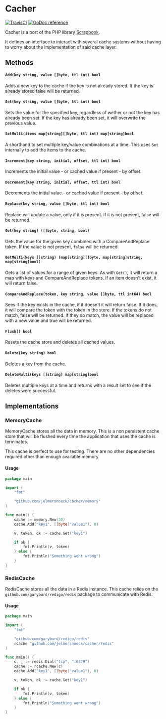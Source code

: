 # Cacher

[![TravisCI](https://travis-ci.org/jelmersnoeck/cacher.svg)](https://travis-ci.org/jelmersnoeck/cacher) [![GoDoc reference](https://camo.githubusercontent.com/fb9e66520f8775e97dcacdf366d0dee7828df53f/68747470733a2f2f676f646f632e6f72672f6769746875622e636f6d2f676f2d6d617274696e692f6d617274696e693f7374617475732e706e67)](https://godoc.org/github.com/jelmersnoeck/cacher)

Cacher is a port of the PHP library [Scrapbook](https://github.com/matthiasmullie/scrapbook).

It defines an interface to interact with several cache systems without having to
worry about the implementation of said cache layer.

## Methods

#### `Add(key string, value []byte, ttl int) bool`

Adds a new key to the cache if the key is not already stored. If the key is
already stored false will be returned.

#### `Set(key string, value []byte, ttl int) bool`

Sets the value for the specified key, regardless of wether or not the key has
already been set. If the key has already been set, it will overwrite the
previous value.

#### `SetMulti(items map[string][]byte, ttl int) map[string]bool`

A shorthand to set multiple key/value combinations at a time. This uses `Set`
internally to add the items to the cache.

#### `Increment(key string, initial, offset, ttl int) bool`

Increments the initial value - or cached value if present - by offset.

#### `Decrement(key string, initial, offset, ttl int) bool`

Decrements the initial value - or cached value if present - by offset.

#### `Replace(key string, value []byte, ttl int) bool`

Replace will update a value, only if it is present. If it is not present, false
will be returned.

#### `Get(key string) ([]byte, string, bool)`

Gets the value for the given key combined with a CompareAndReplace token. If the
value is not present, `false` will be returned.

#### `GetMulti(keys []string) (map[string][]byte, map[string]string, map[string]bool)`

Gets a list of values for a range of given keys. As with `Get()`, it will return
a map with keys and CompareAndReplace tokens. If an item doesn't exist, it will
return false.

#### `CompareAndReplace(token, key string, value []byte, ttl int64) bool`

Sees if the key exists in the cache, if it doesn't it will return false. If it
does, it will compare the token with the token in the store. If the tokens do
not match, false will be returned. If they do match, the value will be replaced
with a new value and true will be returned.

#### `Flush() bool`

Resets the cache store and deletes all cached values.

#### `Delete(key string) bool`

Deletes a key from the cache.

#### `DeleteMulti(keys []string) map[string]bool`

Deletes multiple keys at a time and returns with a result set to see if the
deletes were successful.

## Implementations

### MemoryCache

MemoryCache stores all the data in memory. This is a non persistent cache store
that will be flushed every time the application that uses the cache is
terminates.

This cache is perfect to use for testing. There are no other dependencies
required other than enough available memory.

#### Usage

```go
package main

import (
    "fmt"

    "github.com/jelmersnoeck/cacher/memory"
)

func main() {
	cache := memory.New(30)
	cache.Add("key1", []byte("value1"), 0)

    v, token, ok := cache.Get("key1")

    if ok {
        fmt.Println(v, token)
    } else {
        fmt.Println("Something went wrong")
    }
}
```

### RedisCache

RedisCache stores all the data in a Redis instance. This cache relies on the
`github.com/garyburd/redigo/redis` package to communicate with Redis.

#### Usage

```go
package main

import (
    "fmt"

	"github.com/garyburd/redigo/redis"
	rcache "github.com/jelmersnoeck/cacher/redis"
)

func main() {
	c, _ := redis.Dial("tcp", ":6379")
	cache := rcache.New(c)
	cache.Add("key1", []byte("value1"), 0)

    v, token, ok := cache.Get("key1")

    if ok {
        fmt.Println(v, token)
    } else {
        fmt.Println("Something went wrong")
    }
}
```
